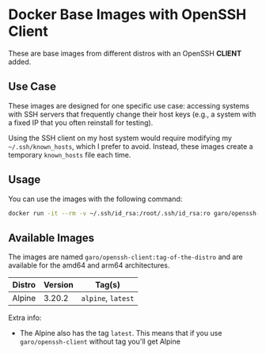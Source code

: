 # Docker Base Images with OpenSSH Client

These are base images from different distros with an OpenSSH __CLIENT__ added.

## Use Case
These images are designed for one specific use case: accessing systems with SSH servers that frequently change their host keys (e.g., a system with a fixed IP that you often reinstall for testing). 

Using the SSH client on my host system would require modifying my `~/.ssh/known_hosts`, which I prefer to avoid. Instead, these images create a temporary `known_hosts` file each time.

## Usage
You can use the images with the following command:

```bash
docker run -it --rm -v ~/.ssh/id_rsa:/root/.ssh/id_rsa:ro garo/openssh-client ssh user@server
```

## Available Images
The images are named `garo/openssh-client:tag-of-the-distro` and are available for the amd64 and arm64 architectures.

| Distro       | Version | Tag(s)
| ------------ | ------- | -------------- |
| Alpine       |  3.20.2 | `alpine`, `latest` |

Extra info:
- The Alpine also has the tag `latest`. This means that if you use `garo/openssh-client` without tag you'll get Alpine
